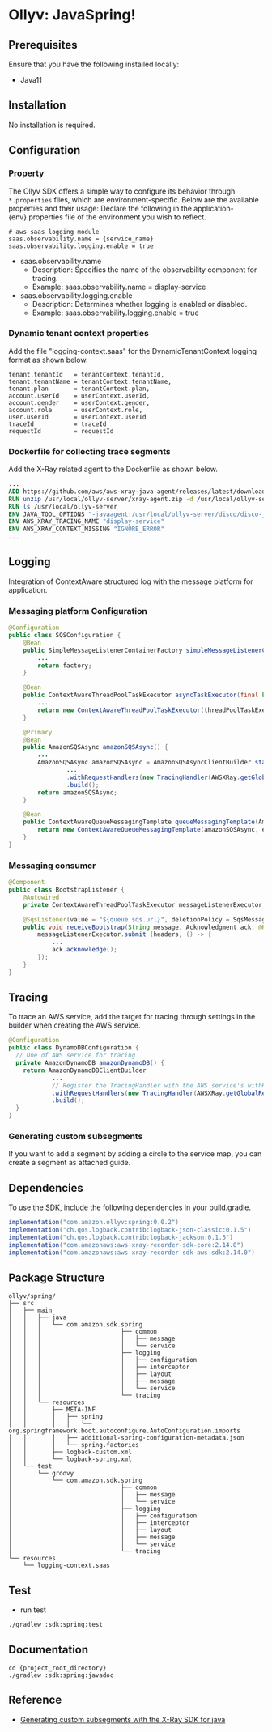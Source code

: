 # Ollyv: JavaSpring!

## Prerequisites

Ensure that you have the following installed locally:

- Java11

## Installation

No installation is required.

## Configuration

### Property

The Ollyv SDK offers a simple way to configure its behavior through `*.properties` files, which are environment-specific. Below are the available properties and their usage:
Declare the following in the application-{env}.properties file of the environment you wish to reflect.

```properties
# aws saas logging module
saas.observability.name = {service_name}
saas.observability.logging.enable = true
```

- saas.observability.name
  - Description: Specifies the name of the observability component for tracing.
  - Example: saas.observability.name = display-service
- saas.observability.logging.enable
  - Description: Determines whether logging is enabled or disabled.
  - Example: saas.observability.logging.enable = true

### Dynamic tenant context properties

Add the file "logging-context.saas" for the DynamicTenantContext logging format as shown below.

```text
tenant.tenantId   = tenantContext.tenantId,
tenant.tenantName = tenantContext.tenantName,
tenant.plan       = tenantContext.plan,
account.userId    = userContext.userId,
account.gender    = userContext.gender,
account.role      = userContext.role,
user.userId       = userContext.userId
traceId           = traceId
requestId         = requestId
```

### Dockerfile for collecting trace segments

Add the X-Ray related agent to the Dockerfile as shown below.

```dockerfile
...
ADD https://github.com/aws/aws-xray-java-agent/releases/latest/download/xray-agent.zip /usr/local/ollyv-server/xray-agent.zip
RUN unzip /usr/local/ollyv-server/xray-agent.zip -d /usr/local/ollyv-server
RUN ls /usr/local/ollyv-server
ENV JAVA_TOOL_OPTIONS "-javaagent:/usr/local/ollyv-server/disco/disco-java-agent.jar=pluginPath=/usr/local/ollyv-server/disco/disco-plugins"
ENV AWS_XRAY_TRACING_NAME "display-service"
ENV AWS_XRAY_CONTEXT_MISSING "IGNORE_ERROR"
...
```

## Logging

Integration of ContextAware structured log with the message platform for application.

### Messaging platform Configuration

```java
@Configuration
public class SQSConfiguration {
    @Bean
    public SimpleMessageListenerContainerFactory simpleMessageListenerContainerFactory(AmazonSQSAsync amazonSqs, ContextAwareThreadPoolTaskExecutor asyncTaskExecutor) {
        ...
        return factory;
    }

    @Bean
    public ContextAwareThreadPoolTaskExecutor asyncTaskExecutor(final Environment environment) {
        ...
        return new ContextAwareThreadPoolTaskExecutor(threadPoolTaskExecutor, environment);
    }

    @Primary
    @Bean
    public AmazonSQSAsync amazonSQSAsync() {
        ...
        AmazonSQSAsync amazonSQSAsync = AmazonSQSAsyncClientBuilder.standard()
                ...
                .withRequestHandlers(new TracingHandler(AWSXRay.getGlobalRecorder()))
                .build();
        return amazonSQSAsync;
    }

    @Bean
    public ContextAwareQueueMessagingTemplate queueMessagingTemplate(AmazonSQSAsync amazonSQSAsync, final Environment environment) {
        return new ContextAwareQueueMessagingTemplate(amazonSQSAsync, environment);
    }
}
```

### Messaging consumer

```java
@Component
public class BootstrapListener {
    @Autowired
    private ContextAwareThreadPoolTaskExecutor messageListenerExecutor;

    @SqsListener(value = "${queue.sqs.url}", deletionPolicy = SqsMessageDeletionPolicy.NEVER)
    public void receiveBootstrap(String message, Acknowledgment ack, @Headers Map<String, String> headers) throws JsonProcessingException {
        messageListenerExecutor.submit (headers, () -> {
            ...
            ack.acknowledge();
        });
    }
}
```

## Tracing

To trace an AWS service, add the target for tracing through settings in the builder when creating the AWS service.

```java
@Configuration
public class DynamoDBConfiguration {
  // One of AWS service for tracing
  private AmazonDynamoDB amazonDynamoDB() {
    return AmazonDynamoDBClientBuilder
            ...
            // Register the TracingHandler with the AWS service's withRequestHandlers as shown below
            .withRequestHandlers(new TracingHandler(AWSXRay.getGlobalRecorder()))
            .build();
  }
}
```

### Generating custom subsegments

If you want to add a segment by adding a circle to the service map, you can create a segment as attached guide.

## Dependencies

To use the SDK, include the following dependencies in your build.gradle.

```groovy
implementation("com.amazon.ollyv:spring:0.0.2")
implementation("ch.qos.logback.contrib:logback-json-classic:0.1.5")
implementation("ch.qos.logback.contrib:logback-jackson:0.1.5")
implementation("com.amazonaws:aws-xray-recorder-sdk-core:2.14.0")
implementation("com.amazonaws:aws-xray-recorder-sdk-aws-sdk:2.14.0")
```

## Package Structure

```
ollyv/spring/
├── src
│   ├── main
│   │   ├── java
│   │   │   └── com.amazon.sdk.spring
│   │   │                      ├── common
│   │   │                      │   ├── message
│   │   │                      │   └── service
│   │   │                      ├── logging
│   │   │                      │   ├── configuration
│   │   │                      │   ├── interceptor
│   │   │                      │   ├── layout
│   │   │                      │   ├── message
│   │   │                      │   └── service
│   │   │                      └── tracing
│   │   └── resources
│   │       ├── META-INF
│   │       │   ├── spring
│   │       │   │   └── org.springframework.boot.autoconfigure.AutoConfiguration.imports
│   │       │   ├── additional-spring-configuration-metadata.json
│   │       │   └── spring.factories
│   │       ├── logback-custom.xml
│   │       └── logback-spring.xml
│   └── test
│       └── groovy
│           └── com.amazon.sdk.spring
│                              ├── common
│                              │   ├── message
│                              │   └── service
│                              ├── logging
│                              │   ├── configuration
│                              │   ├── interceptor
│                              │   ├── layout
│                              │   ├── message
│                              │   └── service
│                              └── tracing
└── resources
    └── logging-context.saas
```

## Test

- run test

```
./gradlew :sdk:spring:test
```

## Documentation

```
cd {project_root_directory}
./gradlew :sdk:spring:javadoc
```

## Reference

- [Generating custom subsegments with the X-Ray SDK for java](https://docs.aws.amazon.com/xray/latest/devguide/xray-sdk-java-subsegments.html)
